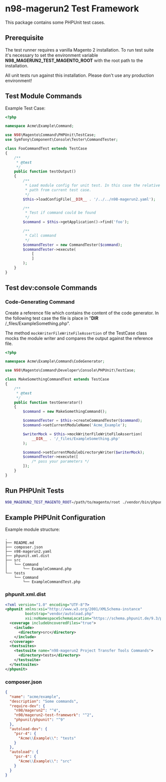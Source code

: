 # n98-magerun2 Test Framework

This package contains some PHPUnit test cases.

## Prerequisite

The test runner requires a vanilla Magento 2 installation.
To run test suite it's necessary to set the environment variable **N98_MAGERUN2_TEST_MAGENTO_ROOT** with the root path to the installation.

All unit tests run against this installation. Please don't use any production
environment!

## Test Module Commands

Example Test Case:

```php
<?php

namespace Acme\Example\Command;

use N98\Magento\Command\PHPUnit\TestCase;
use Symfony\Component\Console\Tester\CommandTester;

class FooCommandTest extends TestCase
{
    /**
     * @test
     */
    public function testOutput()
    {
        /**
         * Load module config for unit test. In this case the relative
         * path from current test case.
         */
        $this->loadConfigFile(__DIR__ . '/../../n98-magerun2.yaml');

        /**
         * Test if command could be found
         */
        $command = $this->getApplication()->find('foo');

        /**
         * Call command
         */
        $commandTester = new CommandTester($command);
        $commandTester->execute(
            [
            ]
        );
    }
}
```


## Test dev:console Commands

### Code-Generating Command

Create a reference file which contains the content of the code generator.
In the following test case the file is place in "__DIR__ /_files/ExampleSomething.php".

The method `mockWriterFileWriteFileAssertion` of the TestCase class mocks the module writer and compares the output against the reference file.

```php
<?php

namespace Acme\Example\Command\CodeGenerator;

use N98\Magento\Command\Developer\Console\PHPUnit\TestCase;

class MakeSomethingCommandTest extends TestCase
{
    /**
     * @test
     */
    public function testGenerator()
    {
        $command = new MakeSomethingCommand();

        $commandTester = $this->createCommandTester($command);
        $command->setCurrentModuleName('Acme_Example');

        $writerMock = $this->mockWriterFileWriteFileAssertion(
            __DIR__ . '/_files/ExampleSomething.php'
        );

        $command->setCurrentModuleDirectoryWriter($writerMock);
        $commandTester->execute([
            /* pass your parameters */
        ]);
    }
}
```

## Run PHPUnit Tests

```bash
N98_MAGERUN2_TEST_MAGENTO_ROOT=/path/to/magento/root ./vendor/bin/phpunit
```

## Example PHPUnit Configuration

Example module structure:

```plain
.
├── README.md
├── composer.json
├── n98-magerun2.yaml
├── phpunit.xml.dist
├── src
│   └── Command
│       └── ExampleCommand.php
└── tests
    └── Command
        └── ExampleCommandTest.php
```

### phpunit.xml.dist

```xml
<?xml version="1.0" encoding="UTF-8"?>
<phpunit xmlns:xsi="http://www.w3.org/2001/XMLSchema-instance"
         bootstrap="vendor/autoload.php"
         xsi:noNamespaceSchemaLocation="https://schema.phpunit.de/9.3/phpunit.xsd">
  <coverage includeUncoveredFiles="true">
    <include>
      <directory>src</directory>
    </include>
  </coverage>
  <testsuites>
    <testsuite name="n98-magerun2 Project Transfer Tools Commands">
      <directory>tests</directory>
    </testsuite>
  </testsuites>
</phpunit>
```

### composer.json

```json
{
  "name": "acme/example",
  "description": "Some commands",  
  "require-dev": {
    "n98/magerun2": "^4",
    "n98/magerun2-test-framework": "^2",
    "phpunit/phpunit": "^9"
  },
  "autoload-dev": {
    "psr-4": {
      "Acme\\Example\\": "tests"
    }
  },
  "autoload": {
    "psr-4": {
      "Acme\\Example\\": "src"
    }
  }
}
```

